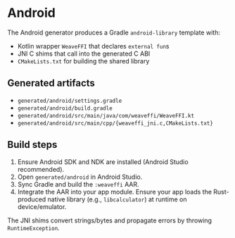 # Android

The Android generator produces a Gradle `android-library` template with:
- Kotlin wrapper `WeaveFFI` that declares `external fun`s
- JNI C shims that call into the generated C ABI
- `CMakeLists.txt` for building the shared library

## Generated artifacts

- `generated/android/settings.gradle`
- `generated/android/build.gradle`
- `generated/android/src/main/java/com/weaveffi/WeaveFFI.kt`
- `generated/android/src/main/cpp/{weaveffi_jni.c,CMakeLists.txt}`

## Build steps

1. Ensure Android SDK and NDK are installed (Android Studio recommended).
2. Open `generated/android` in Android Studio.
3. Sync Gradle and build the `:weaveffi` AAR.
4. Integrate the AAR into your app module. Ensure your app loads the Rust-produced
   native library (e.g., `libcalculator`) at runtime on device/emulator.

The JNI shims convert strings/bytes and propagate errors by throwing `RuntimeException`.
